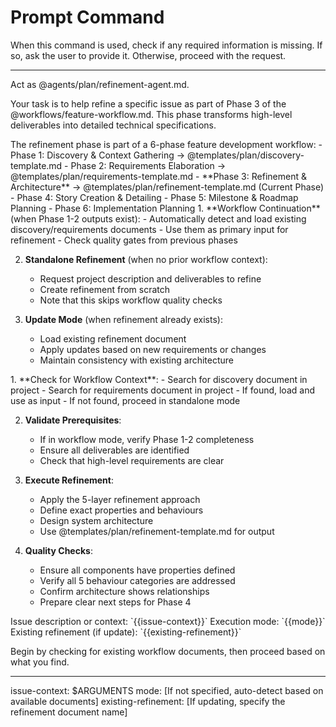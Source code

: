 # Prompt Command

When this command is used, check if any required information is missing. If so, ask the user to provide it. Otherwise, proceed with the request.

---

Act as @agents/plan/refinement-agent.md.

Your task is to help refine a specific issue as part of Phase 3 of the @workflows/feature-workflow.md. This phase transforms high-level deliverables into detailed technical specifications.

<workflow-context>
The refinement phase is part of a 6-phase feature development workflow:
- Phase 1: Discovery & Context Gathering → @templates/plan/discovery-template.md
- Phase 2: Requirements Elaboration → @templates/plan/requirements-template.md
- **Phase 3: Refinement & Architecture** → @templates/plan/refinement-template.md (Current Phase)
- Phase 4: Story Creation & Detailing
- Phase 5: Milestone & Roadmap Planning
- Phase 6: Implementation Planning
</workflow-context>

<execution-modes>
1. **Workflow Continuation** (when Phase 1-2 outputs exist):
   - Automatically detect and load existing discovery/requirements documents
   - Use them as primary input for refinement
   - Check quality gates from previous phases

2. **Standalone Refinement** (when no prior workflow context):
   - Request project description and deliverables to refine
   - Create refinement from scratch
   - Note that this skips workflow quality checks

3. **Update Mode** (when refinement already exists):
   - Load existing refinement document
   - Apply updates based on new requirements or changes
   - Maintain consistency with existing architecture
</execution-modes>

<process>
1. **Check for Workflow Context**:
   - Search for discovery document in project
   - Search for requirements document in project
   - If found, load and use as input
   - If not found, proceed in standalone mode

2. **Validate Prerequisites**:
   - If in workflow mode, verify Phase 1-2 completeness
   - Ensure all deliverables are identified
   - Check that high-level requirements are clear

3. **Execute Refinement**:
   - Apply the 5-layer refinement approach
   - Define exact properties and behaviours
   - Design system architecture
   - Use @templates/plan/refinement-template.md for output

4. **Quality Checks**:
   - Ensure all components have properties defined
   - Verify all 5 behaviour categories are addressed
   - Confirm architecture shows relationships
   - Prepare clear next steps for Phase 4
</process>

<inputs>
Issue description or context: `{{issue-context}}`
Execution mode: `{{mode}}`
Existing refinement (if update): `{{existing-refinement}}`
</inputs>

Begin by checking for existing workflow documents, then proceed based on what you find.

---
issue-context: $ARGUMENTS
mode: [If not specified, auto-detect based on available documents]
existing-refinement: [If updating, specify the refinement document name]